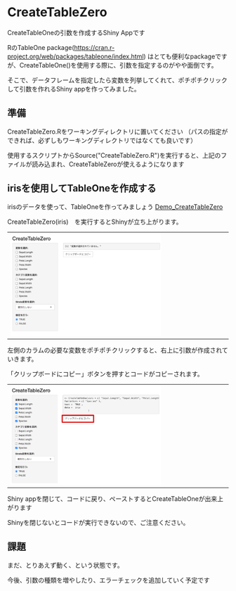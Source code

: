 # CreateTableZero
CreateTableOneの引数を作成するShiny Appです

RのTableOne package(https://cran.r-project.org/web/packages/tableone/index.html) はとても便利なpackageですが、CreateTableOne()を使用する際に、引数を指定するのがやや面倒です。

そこで、データフレームを指定したら変数を列挙してくれて、ポチポチクリックして引数を作れるShiny appを作ってみました。

## 準備
CreateTableZero.Rをワーキングディレクトリに置いてください
（パスの指定ができれば、必ずしもワーキングディレクトリではなくても良いです）

使用するスクリプトからSource("CreateTableZero.R")を実行すると、上記のファイルが読み込まれ、CreateTableZeroが使えるようになります

## irisを使用してTableOneを作成する
irisのデータを使って、TableOneを作ってみましょう [Demo_CreateTableZero](Demo_CreateTableZero.R)

CreateTableZero(iris)　を実行するとShinyが立ち上がります。

<table><tr><td>
  <img src= image/zero1.png width = 70%>
</td></tr></table>


左側のカラムの必要な変数をポチポチクリックすると、右上に引数が作成されていきます。

「クリップボードにコピー」ボタンを押すとコードがコピーされます。

<table><tr><td>
  <img src= image/zero2.png width = 70%>
</td></tr></table>

Shiny appを閉じて、コードに戻り、ペーストするとCreateTableOneが出来上がります

Shinyを閉じないとコードが実行できないので、ご注意ください。

## 課題
まだ、とりあえず動く、という状態です。

今後、引数の種類を増やしたり、エラーチェックを追加していく予定です
